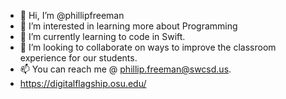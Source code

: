 - 👋 Hi, I’m @phillipfreeman
- 👀 I’m interested in learning more about Programming
- 🌱 I’m currently learning to code in Swift.
- 💞️ I’m looking to collaborate on ways to improve the classroom experience for our students.
- 📫 You can reach me @ phillip.freeman@swcsd.us.  
- https://digitalflagship.osu.edu/

<!---
phillipfreeman/phillipfreeman is a ✨ special ✨ repository because its `README.md` (this file) appears on your GitHub profile.
You can click the Preview link to take a look at your changes.
--->
